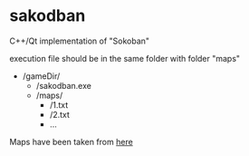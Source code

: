 # sakodban

C++/Qt implementation of "Sokoban"

execution file should be in the same folder with folder "maps"

* /gameDir/
	* /sakodban.exe<br/>
	* /maps/
		* /1.txt<br/>
		* /2.txt<br/>
		* ...<br/>

Maps have been taken from [here](https://raw.githubusercontent.com/begoon/sokoban-maps/master/maps/sokoban-maps-60-plain.txt)